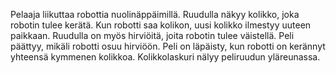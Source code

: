 Pelaaja liikuttaa robottia nuolinäppäimillä.
Ruudulla näkyy kolikko, joka robotin tulee kerätä. 
Kun robotti saa kolikon, uusi kolikko ilmestyy uuteen paikkaan.
Ruudulla on myös hirviöitä, joita robotin tulee väistellä. Peli päättyy, mikäli robotti osuu hirviöön. Peli on läpäisty, kun robotti on kerännyt yhteensä kymmenen kolikkoa. Kolikkolaskuri nälyy peliruudun yläreunassa.